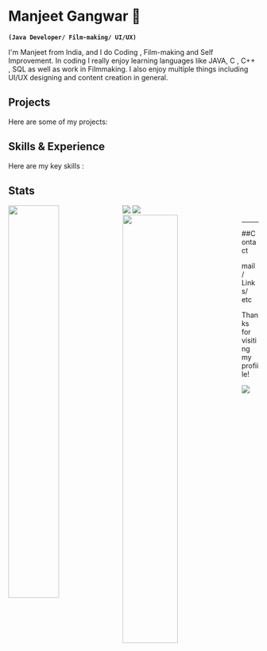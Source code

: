 # Manjeet Gangwar  👋
**`(Java Developer/ Film-making/ UI/UX)`**

I'm Manjeet from India, and I do Coding , Film-making and Self Improvement. In coding I really enjoy learning languages like JAVA, C , C++ , SQL as well as work in Filmmaking. I also enjoy multiple things including UI/UX designing and content creation in general.

## Projects 
Here are some of my projects:
## Skills & Experience
Here are my key skills :

## Stats
<img src="https://github-readme-stats.vercel.app/api?username=manjeetio&theme=dark&hide_border=true&include_all_commits=true&count_private=true"/> 
<img src="https://github-readme-streak-stats.herokuapp.com/?user=manjeetio&theme=dark&hide_border=true"/>
<img align="left" width="45%" src="https://github-contributor-stats.vercel.app/api?username=manjeetio&limit=5&theme=dark&combine_all_yearly_contributions=true)"/>

<img align="left" width="47%" src="https://github-readme-stats.vercel.app/api/top-langs/?username=manjeetio&theme=dark&hide_border=true&include_all_commits=true&count_private=true&layout=compact"/> 


---
##Contact
 
 mail / Links/ etc

Thanks for visiting my profiile!

[![](https://visitcount.itsvg.in/api?id=manjeetio&icon=3&color=12)](https://visitcount.itsvg.in)



